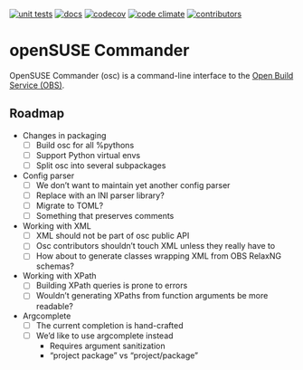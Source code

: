 [![unit tests](https://github.com/openSUSE/osc/actions/workflows/tests.yaml/badge.svg)](https://github.com/openSUSE/osc/actions/workflows/tests.yaml)
[![docs](https://readthedocs.org/projects/opensuse-commander/badge/?version=latest)](https://opensuse-commander.readthedocs.io/en/latest/?badge=latest)
[![codecov](https://codecov.io/gh/openSUSE/osc/branch/master/graph/badge.svg)](https://codecov.io/gh/openSUSE/osc)
[![code climate](https://github.com/openSUSE/osc/actions/workflows/codeql.yml/badge.svg)](https://github.com/openSUSE/osc/actions/workflows/codeql.yml)
[![contributors](https://img.shields.io/github/contributors/openSUSE/osc.svg)](https://github.com/openSUSE/osc/graphs/contributors)


# openSUSE Commander

OpenSUSE Commander (osc) is a command-line interface to the
[Open Build Service (OBS)](https://github.com/openSUSE/open-build-service/).


## Roadmap

* Changes in packaging
  - [ ] Build osc for all %pythons
  - [ ] Support Python virtual envs
  - [ ] Split osc into several subpackages

* Config parser
  - [ ] We don’t want to maintain yet another config parser
  - [ ] Replace with an INI parser library?
  - [ ] Migrate to TOML?
  - [ ] Something that preserves comments

* Working with XML
  - [ ] XML should not be part of osc public API
  - [ ] Osc contributors shouldn’t touch XML unless they really have to
  - [ ] How about to generate classes wrapping XML from OBS RelaxNG schemas?

* Working with XPath
  - [ ] Building XPath queries is prone to errors
  - [ ] Wouldn’t generating XPaths from function arguments be more readable?

* Argcomplete
  - [ ] The current completion is hand-crafted
  - [ ] We’d like to use argcomplete instead
      * Requires argument sanitization
      * “project package” vs “project/package”
